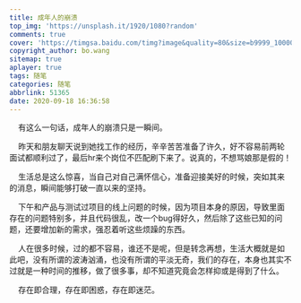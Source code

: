 ```yaml
---
title: 成年人的崩溃
top_img: 'https://unsplash.it/1920/1080?random'
comments: true
cover: 'https://timgsa.baidu.com/timg?image&quality=80&size=b9999_10000&sec=1602330446082&di=b0a54ce96e442edd6d3916f8337377ab&imgtype=0&src=http%3A%2F%2F5b0988e595225.cdn.sohucs.com%2Fq_70%2Cc_zoom%2Cw_640%2Fimages%2F20190505%2F069d0f9feb6246a09e1cac4bcb17bfb8.jpeg'
copyright_author: bo.wang
sitemap: true
aplayer: true
tags: 随笔
categories: 随笔
abbrlink: 51365
date: 2020-09-18 16:36:58
---
```


&nbsp;&nbsp;&nbsp;&nbsp;有这么一句话，成年人的崩溃只是一瞬间。

&nbsp;&nbsp;&nbsp;&nbsp;昨天和朋友聊天说到她找工作的经历，辛辛苦苦准备了许久，好不容易前两轮面试都顺利过了，最后hr来个岗位不匹配刷下来了。说真的，不想骂娘那是假的！

&nbsp;&nbsp;&nbsp;&nbsp;生活总是这么惊喜，当自己对自己满怀信心，准备迎接美好的时候，突如其来的消息，瞬间能够打破一直以来的坚持。

&nbsp;&nbsp;&nbsp;&nbsp;下午和产品与测试过项目的线上问题的时候，因为项目本身的原因，导致里面存在的问题特别多，并且代码很乱，改一个bug得好久，然后除了这些已知的问题，还要增加新的需求，强忍着听这些烦躁的东西。

&nbsp;&nbsp;&nbsp;&nbsp;人在很多时候，过的都不容易，谁还不是呢，但是转念再想，生活大概就是如此吧，没有所谓的波涛汹涌，也没有所谓的平淡无奇，我们的存在，本身也其实不过就是一种时间的推移，做了很多事，却不知道究竟会怎样抑或是得到了什么。

&nbsp;&nbsp;&nbsp;&nbsp;存在即合理，存在即困惑，存在即迷茫。